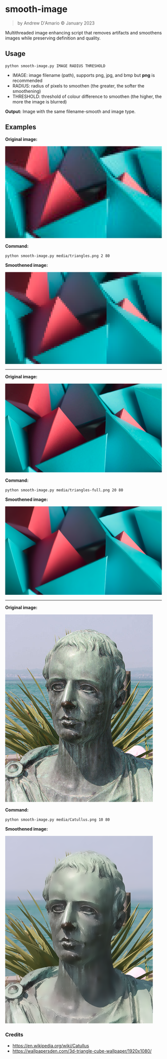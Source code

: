 # smooth-image

> by Andrew D'Amario © January 2023

Multithreaded image enhancing script that removes artifacts and smoothens images while preserving definition and quality.

## Usage

```shell
python smooth-image.py IMAGE RADIUS THRESHOLD
```

- IMAGE: image filename (path), supports png, jpg, and bmp but **png** is recommended
- RADIUS: radius of pixels to smoothen (the greater, the softer the smoothening)
- THRESHOLD: threshold of colour difference to smoothen (the higher, the more the image is blurred)

**Output:** Image with the same filename-smooth and image type.

## Examples

**Original image:**

![](media/triangles-preview.png)

**Command:**
```shell
python smooth-image.py media/triangles.png 2 80
```
**Smoothened image:**

![](media/triangles-smooth-preview.png)

---

**Original image:**

![](media/triangles-full.png)

**Command:**
```shell
python smooth-image.py media/triangles-full.png 20 80
```
**Smoothened image:**

![](media/triangles-full-smooth.png)

---

**Original image:**

![](media/Catullus.png)

**Command:**
```shell
python smooth-image.py media/Catullus.png 10 80
```
**Smoothened image:**

![](media/Catullus-smooth.png)


### Credits
- https://en.wikipedia.org/wiki/Catullus
- https://wallpapersden.com/3d-triangle-cube-wallpaper/1920x1080/

